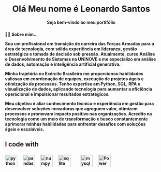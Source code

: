 <h1 align="center">Olá Meu nome é Leonardo Santos</h1>
<p align="center"><strong> Seja bem-vindo ao meu portifólio</p>

###
<p align="left"><strong>👨‍💻 Sobre mim..</strong></p>
Sou um profissional em transição de carreira das Forças Armadas para a área de tecnologia, com sólida experiência em liderança, gestão estratégica e tomada de decisão sob pressão. Atualmente, curso Análise e Desenvolvimento de Sistemas na UNINOVE e me especializo em análise de dados, automação e inteligência artificial generativa.</p>

<p>Minha trajetória no Exército Brasileiro me proporcionou habilidades valiosas em coordenação de equipes, execução de projetos ágeis e otimização de processos. Tenho expertise em Python, SQL, RPA e visualização de dados, aplicando tecnologia para aumentar a eficiência operacional e impulsionar resultados estratégicos.</p>

<p>Meu objetivo é aliar conhecimento técnico e experiência em gestão para desenvolver soluções inovadoras que agreguem valor, otimizem processos e promovam impacto positivo nas organizações. Acredito na tecnologia como um meio de transformação e busco constantemente aprimorar minhas habilidades para enfrentar desafios com soluções ágeis e escaláveis.</p>

###


###

<h2 align="left">I code with</h2>

###

<div align="left">
    <img src="https://cdn.jsdelivr.net/gh/devicons/devicon/icons/python/python-original.svg" height="40" alt="python logo" />
  <img width="12" />
  <img src="https://cdn.jsdelivr.net/gh/devicons/devicon/icons/pandas/pandas-original.svg" height="40" alt="pandas logo" />
  <img width="12" />
  <img src="https://cdn.jsdelivr.net/gh/devicons/devicon/icons/numpy/numpy-original.svg" height="40" alt="numpy logo" />
  <img width="12" />
  <img src="https://cdn.jsdelivr.net/gh/devicons/devicon/icons/sqlite/sqlite-original.svg" height="40" alt="sqlite logo" />
  <img width="12" />
  <img width="12" />
  <img src="https://cdn.jsdelivr.net/gh/devicons/devicon/icons/mysql/mysql-original.svg" height="40" alt="mysql logo" />
  <img width="12" />
<img src="https://img.icons8.com/color/48/000000/power-bi.png" height="40" alt="Power BI logo" />





</div>

###
